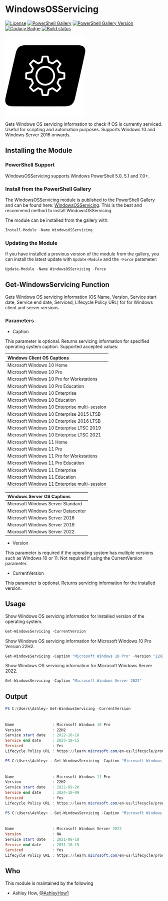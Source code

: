 # WindowsOSServicing
[![License][license-badge]][license]
[![PowerShell Gallery][psgallery-badge]][psgallery]
[![PowerShell Gallery Version][psgallery-version-badge]][psgallery]
[![Codacy Badge](https://app.codacy.com/project/badge/Grade/00f84feff8074dceacd535b7bae724c1)](https://app.codacy.com/gh/AshleyHow/WindowsOSServicing/dashboard?utm_source=gh&utm_medium=referral&utm_content=&utm_campaign=Badge_grade)
[![Build status](https://ci.appveyor.com/api/projects/status/o8l8510lkoo7igy1?svg=true)](https://ci.appveyor.com/project/ah-uk/WindowsOSServicing)

![alt text](https://github.com/AshleyHow/WindowsOSServicing/blob/main/WindowsOSServicing.png)

Gets Windows OS servicing information to check if OS is currently serviced. Useful for scripting and automation purposes. Supports Windows 10 and Windows Server 2016 onwards.

## Installing the Module

### PowerShell Support

WindowsOSServicing supports Windows PowerShell 5.0, 5.1 and 7.0+.

### Install from the PowerShell Gallery

The WindowsOSServicing module is published to the PowerShell Gallery and can be found here: [WindowsOSServicing](https://www.powershellgallery.com/packages/WindowsOSServicing/). This is the best and recommend method to install WindowsOSServicing.

The module can be installed from the gallery with:

```powershell
Install-Module -Name WindowsOSServicing
```

### Updating the Module

If you have installed a previous version of the module from the gallery, you can install the latest update with `Update-Module` and the `-Force` parameter:

```powershell
Update-Module -Name WindowsOSServicing -Force
```

## Get-WindowsServicing Function

Gets Windows OS servicing information (OS Name, Version, Service start date, Service end date, Serviced, Lifecycle Policy URL) for for Windows client and server versions.

### Parameters

   - Caption

This parameter is optional. Returns servicing information for specified operating system caption. Supported accepted values:

| Windows Client OS Captions                          |                                                                                    
| :-------------------------------------------------- | 
| Microsoft Windows 10 Home                           |
| Microsoft Windows 10 Pro                            |
| Microsoft Windows 10 Pro for Workstations           |
| Microsoft Windows 10 Pro Education                  |
| Microsoft Windows 10 Enterprise                     |
| Microsoft Windows 10 Education                      | 
| Microsoft Windows 10 Enterprise multi-session       |
| Microsoft Windows 10 Enterprise 2015 LTSB           |
| Microsoft Windows 10 Enterprise 2016 LTSB           |
| Microsoft Windows 10 Enterprise LTSC 2019           |
| Microsoft Windows 10 Enterprise LTSC 2021           |
| Microsoft Windows 11 Home                           |
| Microsoft Windows 11 Pro                            |
| Microsoft Windows 11 Pro for Workstations           |
| Microsoft Windows 11 Pro Education                  | 
| Microsoft Windows 11 Enterprise                     |
| Microsoft Windows 11 Education                      |
| Microsoft Windows 11 Enterprise multi-session       | 


| Windows Server OS Captions                          |
| :-------------------------------------------------- |
| Microsoft Windows Server Standard                   | 
| Microsoft Windows Server Datacenter                 | 
| Microsoft Windows Server 2016                       | 
| Microsoft Windows Server 2019                       |
| Microsoft Windows Server 2022                       |

   - Version

This parameter is required if the operating system has multiple versions such as Windows 10 or 11. Not required if using the CurrentVersion parameter.

   - CurrentVersion

This parameter is optional. Returns servicing information for the installed version.

## Usage

Show Windows OS servicing information for installed version of the operating system.
```powershell
Get-WindowsServicing -CurrentVersion
```
Show Windows OS servicing information for Microsoft Windows 10 Pro Version 22H2.
```powershell
Get-WindowsServicing -Caption "Microsoft Windows 10 Pro" -Version "22H2"
```
Show Windows OS servicing information for Microsoft Windows Server 2022.
```powershell
Get-WindowsServicing -Caption "Microsoft Windows Server 2022"
```

## Output

```powershell
PS C:\Users\Ashley> Get-WindowsServicing -CurrentVersion


Name                 : Microsoft Windows 10 Pro
Version              : 22H2
Service start date   : 2022-10-18
Service end date     : 2025-10-15
Serviced             : Yes
Lifecycle Policy URL : https://learn.microsoft.com/en-us/lifecycle/products/windows-10-home-and-pro
```

```powershell
PS C:\Users\Ashley> . Get-WindowsServicing -Caption "Microsoft Windows 11 Pro" -version 22H2


Name                 : Microsoft Windows 11 Pro
Version              : 22H2
Service start date   : 2022-09-20
Service end date     : 2024-10-09
Serviced             : Yes
Lifecycle Policy URL : https://learn.microsoft.com/en-us/lifecycle/products/windows-11-home-and-pro
```

```powershell
PS C:\Users\Ashley> . Get-WindowsServicing -Caption "Microsoft Windows Server 2022"


Name                 : Microsoft Windows Server 2022
Version              : NA
Service start date   : 2021-08-18
Service end date     : 2031-10-15
Serviced             : Yes
Lifecycle Policy URL : https://learn.microsoft.com/en-us/lifecycle/products/windows-server-2022
```

## Who

This module is maintained by the following

* Ashley How, [@AshleyHow1](https://twitter.com/AshleyHow1)


[psgallery-badge]: https://img.shields.io/powershellgallery/v/WindowsOSServicing.svg?logo=PowerShell&style=flat-square
[psgallery]: https://www.powershellgallery.com/packages/WindowsOSServicing
[psgallery-version-badge]: https://img.shields.io/powershellgallery/dt/WindowsOSServicing.svg?logo=PowerShell&style=flat-square
[license-badge]: https://img.shields.io/github/license/AshleyHow/WindowsOSServicing.svg?style=flat-square
[license]: https://github.com/AshleyHow/WindowsOSServicing/blob/main/LICENCE
